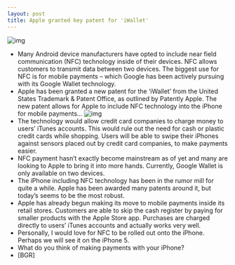 ```yaml
---
layout: post
title: Apple granted key patent for 'iWallet'
---
```

![img](http://media.idownloadblog.com/wp-content/uploads/2011/12/NFC-iPhone.jpeg)
* Many Android device manufacturers have opted to include near field communication (NFC) technology inside of their devices. NFC allows customers to transmit data between two devices. The biggest use for NFC is for mobile payments – which Google has been actively pursuing with its Google Wallet technology.
* Apple has been granted a new patent for the ‘iWallet’ from the United States Trademark & Patent Office, as outlined by Patently Apple. The new patent allows for Apple to include NFC technology into the iPhone for mobile payments…
![img](http://media.idownloadblog.com/wp-content/uploads/2012/03/nfc-patent.jpg)
* The technology would allow credit card companies to charge money to users’ iTunes accounts. This would rule out the need for cash or plastic credit cards while shopping. Users will be able to swipe their iPhones against sensors placed out by credit card companies, to make payments easier.
* NFC payment hasn’t exactly become mainstream as of yet and many are looking to Apple to bring it into more hands. Currently, Google Wallet is only available on two devices.
* The iPhone including NFC technology has been in the rumor mill for quite a while. Apple has been awarded many patents around it, but today’s seems to be the most robust.
* Apple has already begun making its move to mobile payments inside its retail stores. Customers are able to skip the cash register by paying for smaller products with the Apple Store app. Purchases are charged directly to users’ iTunes accounts and actually works very well.
* Personally, I would love for NFC to be rolled out onto the iPhone. Perhaps we will see it on the iPhone 5.
* What do you think of making payments with your iPhone?
* [BGR]

